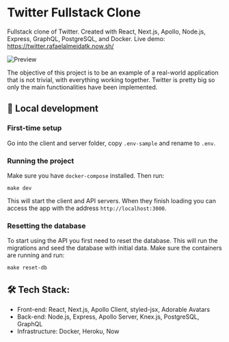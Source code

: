 # Twitter Fullstack Clone

Fullstack clone of Twitter. Created with React, Next.js, Apollo, Node.js, Express, GraphQL, PostgreSQL, and Docker. Live demo: https://twitter.rafaelalmeidatk.now.sh/

![Preview](https://i.imgur.com/6riD8Tk.png)

The objective of this project is to be an example of a real-world application that is not trivial, with everything working together. Twitter is pretty big so only the main functionalities have been implemented.

## 🐋 Local development

### First-time setup

Go into the client and server folder, copy `.env-sample` and rename to `.env`.

### Running the project

Make sure you have `docker-compose` installed. Then run:

    make dev

This will start the client and API servers. When they finish loading you can access the app with the address `http://localhost:3000`.

### Resetting the database

To start using the API you first need to reset the database. This will run the migrations and seed the database with initial data. Make sure the containers are running and run:

    make reset-db

## 🛠 Tech Stack:

- Front-end: React, Next.js, Apollo Client, styled-jsx, Adorable Avatars
- Back-end: Node.js, Express, Apollo Server, Knex.js, PostgreSQL, GraphQL
- Infrastructure: Docker, Heroku, Now
